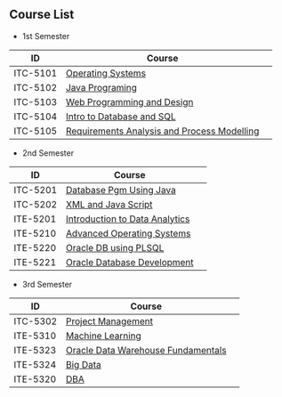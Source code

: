 ## Course List

- 1st Semester

| ID       | Course                                                                                               |     |
| -------- | ---------------------------------------------------------------------------------------------------- | --- |
| ITC-5101 | [Operating Systems](./Operating_Systems/index.md)                                                    |     |
| ITC-5102 | [Java Programing](./Java_Programing_1/index.md)                                                      |     |
| ITC-5103 | [Web Programming and Design](./Web_Programming_and_Design/index.md)                                  |     |
| ITC-5104 | [Intro to Database and SQL](./Intro_to_Database_and_SQL/index.md)                                    |     |
| ITC-5105 | [Requirements Analysis and Process Modelling](./Requirements_Analysis_and_Process_Modeling/index.md) |     |

- 2nd Semester

| ID       | Course                                                                          |     |
| -------- | ------------------------------------------------------------------------------- | --- |
| ITC-5201 | [Database Pgm Using Java](./2nd/Database_Pgm_Using_Java/index.md)               |     |
| ITC-5202 | [XML and Java Script](./2nd/XML_and_Java_Script/index.md)                       |     |
| ITE-5201 | [Introduction to Data Analytics](./2nd/Introduction_to_Data_Analytics/index.md) |     |
| ITE-5210 | [Advanced Operating Systems](./2nd/Advanced_Operating_Systems/index.md)         |     |
| ITE-5220 | [Oracle DB using PLSQL](./2nd/Oracle_DB_using_PLSQL/index.md)                   |     |
| ITE-5221 | [Oracle Database Development](./2nd/Oracle_Database%20Development/index.md)     |     |

- 3rd Semester

| ID       | Course                                                                           |     |
| -------- | -------------------------------------------------------------------------------- | --- |
| ITC-5302 | [Project Management](./3rd/Project_Management/index.md)                          |     |
| ITE-5310 | [Machine Learning](./3rd/Machine_Learning/index.md)                              |     |
| ITE-5323 | [Oracle Data Warehouse Fundamentals](./3rd/Data_Warehouse_Fundamentals/index.md) |     |
| ITE-5324 | [Big Data](./3rd/Big_Data/index.md)                                              |     |
| ITE-5320 | [DBA](./3rd/Database_Administration/index.md)                                    |     |
